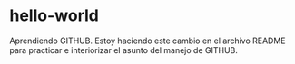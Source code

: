 # hello-world
Aprendiendo GITHUB.
Estoy haciendo este cambio en el archivo README para practicar e interiorizar el asunto del manejo de GITHUB.
